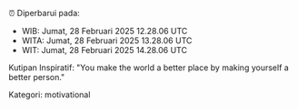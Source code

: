⏰ Diperbarui pada:
- WIB: Jumat, 28 Februari 2025 12.28.06 UTC
- WITA: Jumat, 28 Februari 2025 13.28.06 UTC
- WIT: Jumat, 28 Februari 2025 14.28.06 UTC

Kutipan Inspiratif:
"You make the world a better place by making yourself a better person."


Kategori: motivational

